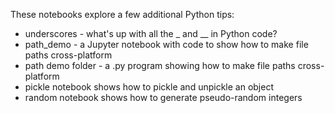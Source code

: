 

These notebooks explore a few additional Python tips:

* underscores - what's up with all the _ and __ in Python code?
* path_demo - a Jupyter notebook with code to show how to make file paths cross-platform
* path demo folder - a .py program showing how to make file paths cross-platform
* pickle notebook shows how to pickle and unpickle an object
* random notebook shows how to generate pseudo-random integers
